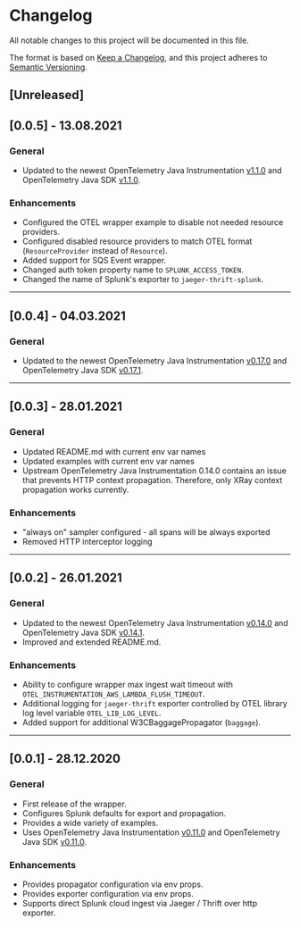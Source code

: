 # Changelog

All notable changes to this project will be documented in this file.

The format is based on [Keep a Changelog](https://keepachangelog.com/en/1.1.0/), and this project adheres
to [Semantic Versioning](https://semver.org/spec/v2.0.0.html).

## [Unreleased]

## [0.0.5] - 13.08.2021

### General
- Updated to the newest OpenTelemetry Java Instrumentation [v1.1.0](https://github.com/open-telemetry/opentelemetry-java-instrumentation/releases/tag/v1.1.0) and OpenTelemetry Java SDK [v1.1.0](https://github.com/open-telemetry/opentelemetry-java/releases/tag/v1.1.0).

### Enhancements
- Configured the OTEL wrapper example to disable not needed resource providers.
- Configured disabled resource providers to match OTEL format (`ResourceProvider` instead of `Resource`).
- Added support for SQS Event wrapper.
- Changed auth token property name to `SPLUNK_ACCESS_TOKEN`.
- Changed the name of Splunk's exporter to `jaeger-thrift-splunk`.

-----
## [0.0.4] - 04.03.2021

### General
- Updated to the newest OpenTelemetry Java Instrumentation [v0.17.0](https://github.com/open-telemetry/opentelemetry-java-instrumentation/releases/tag/v0.17.0) and OpenTelemetry Java SDK [v0.17.1](https://github.com/open-telemetry/opentelemetry-java/releases/tag/v0.17.1).

-----
## [0.0.3] - 28.01.2021

### General
- Updated README.md with current env var names
- Updated examples with current env var names
- Upstream OpenTelemetry Java Instrumentation 0.14.0 contains an issue that prevents HTTP context propagation. Therefore, only XRay context propagation works currently.

### Enhancements
- "always on" sampler configured - all spans will be always exported
- Removed HTTP interceptor logging

------
## [0.0.2] - 26.01.2021

### General
- Updated to the newest OpenTelemetry Java Instrumentation [v0.14.0](https://github.com/open-telemetry/opentelemetry-java-instrumentation/releases/tag/v0.14.0) and OpenTelemetry Java SDK [v0.14.1](https://github.com/open-telemetry/opentelemetry-java/releases/tag/v0.14.1).
- Improved and extended README.md.

### Enhancements
- Ability to configure wrapper max ingest wait timeout with `OTEL_INSTRUMENTATION_AWS_LAMBDA_FLUSH_TIMEOUT`.
- Additional logging for `jaeger-thrift` exporter controlled by OTEL library log level variable `OTEL_LIB_LOG_LEVEL`.
- Added support for additional W3CBaggagePropagator (`baggage`).

------
## [0.0.1] - 28.12.2020

### General
- First release of the wrapper. 
- Configures Splunk defaults for export and propagation.
- Provides a wide variety of examples.
- Uses OpenTelemetry Java Instrumentation [v0.11.0](https://github.com/open-telemetry/opentelemetry-java-instrumentation/releases/tag/v0.11.0) and OpenTelemetry Java SDK [v0.11.0](https://github.com/open-telemetry/opentelemetry-java/releases/tag/v0.11.0).

### Enhancements
- Provides propagator configuration via env props.
- Provides exporter configuration via env props.
- Supports direct Splunk cloud ingest via Jaeger / Thrift over http exporter.
  
